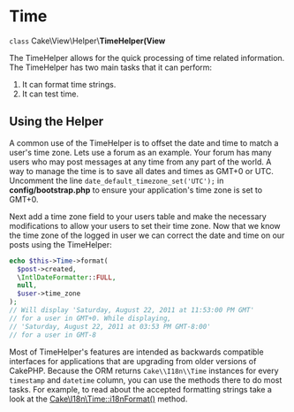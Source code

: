 # Time

`class` Cake\\View\\Helper\\**TimeHelper(View**

The TimeHelper allows for the quick processing of time related information.
The TimeHelper has two main tasks that it can perform:

1.  It can format time strings.
2.  It can test time.

## Using the Helper

A common use of the TimeHelper is to offset the date and time to match a
user's time zone. Lets use a forum as an example. Your forum has many users who
may post messages at any time from any part of the world. A way to
manage the time is to save all dates and times as GMT+0 or UTC. Uncomment the
line `date_default_timezone_set('UTC');` in **config/bootstrap.php** to ensure
your application's time zone is set to GMT+0.

Next add a time zone field to your users table and make the necessary
modifications to allow your users to set their time zone. Now that we know
the time zone of the logged in user we can correct the date and time on our
posts using the TimeHelper:

``` php
echo $this->Time->format(
  $post->created,
  \IntlDateFormatter::FULL,
  null,
  $user->time_zone
);
// Will display 'Saturday, August 22, 2011 at 11:53:00 PM GMT'
// for a user in GMT+0. While displaying,
// 'Saturday, August 22, 2011 at 03:53 PM GMT-8:00'
// for a user in GMT-8
```

Most of TimeHelper's features are intended as backwards compatible interfaces
for applications that are upgrading from older versions of CakePHP. Because the
ORM returns `Cake\\I18n\\Time` instances for every `timestamp`
and `datetime` column, you can use the methods there to do most tasks.
For example, to read about the accepted formatting strings take a look at the
[Cake\I18n\Time::i18nFormat()](https://api.cakephp.org/4.x/class-Cake.I18n.Time.html#i18nFormat()) method.
